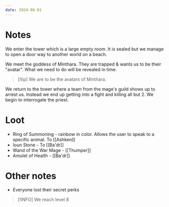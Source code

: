 ```yaml
---
date: 2024-06-01
---
```

# Notes

We enter the tower which is a large empty room. It is sealed but we manage to open a door way to another world on a beach.

We meet the goddess of Minthara. They are trapped & wants us to be their "avatar". What we need to do will be revealed in time.

> [!tip] We are to be the avatars of Minthara.

We return to the tower where a team from the mage's guild shows up to arrest us. Instead we end up getting into a fight and killing all but 2. We begin to interrogate the priest.
# Loot

* Ring of Summoning - rainbow in color. Allows the user to speak to a specific animal. To [[Ashken]]
* Ioun Stone - To [[Ba'dr]]
* Wand of the War Mage - [[Thumper]]
* Amulet of Health - [[Ba'dr]]
# Other notes

* Everyone lost their secret perks

> [!INFO] We reach level 8